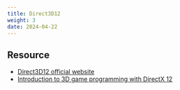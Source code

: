 ```yaml
---
title: Direct3D12
weight: 3
date: 2024-04-22
---
```


## Resource
- [Direct3D12 official website](https://docs.microsoft.com/en-us/windows/win32/direct3d12/direct3d-12-graphics)
- [Introduction to 3D game programming with DirectX 12](https://www.amazon.com/Introduction-3D-Game-Programming-DirectX/dp/1942270062)
